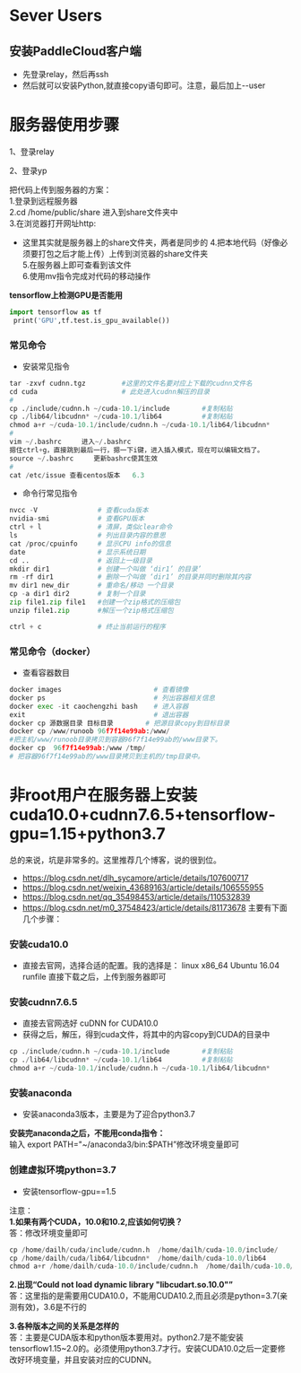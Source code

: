 # Sever Users

## 安装PaddleCloud客户端
- 先登录relay，然后再ssh
- 然后就可以安装Python,就直接copy语句即可。注意，最后加上--user

# 服务器使用步骤

1、登录relay

2、登录yp

把代码上传到服务器的方案：  
1.登录到远程服务器  
2.cd /home/public/share 进入到share文件夹中  
3.在浏览器打开网址http:
- 这里其实就是服务器上的share文件夹，两者是同步的
4.把本地代码（好像必须要打包之后才能上传）上传到浏览器的share文件夹  
5.在服务器上即可查看到该文件  
6.使用mv指令完成对代码的移动操作  

**tensorflow上检测GPU是否能用**

```python
import tensorflow as tf
 print('GPU',tf.test.is_gpu_available())
```

### 常见命令
- 安装常见指令
```python
tar -zxvf cudnn.tgz			#这里的文件名要对应上下载的cudnn文件名  
cd cuda 					# 此处进入cudnn解压的目录
#
cp ./include/cudnn.h ~/cuda-10.1/include		#复制粘贴  
cp ./lib64/libcudnn* ~/cuda-10.1/lib64			#复制粘贴
chmod a+r ~/cuda-10.1/include/cudnn.h ~/cuda-10.1/lib64/libcudnn*
#
vim ~/.bashrc     进入~/.bashrc  
摁住ctrl+g，直接跳到最后一行，摁一下i键，进入插入模式，现在可以编辑文档了。
source ~/.bashrc     更新bashrc使其生效
#
cat /etc/issue 查看centos版本	6.3
```
- 命令行常见指令
```python
nvcc -V               # 查看cuda版本
nvidia-smi            # 查看GPU版本
ctrl + l              # 清屏，类似clear命令
ls                    # 列出目录内容的意思
cat /proc/cpuinfo     # 显示CPU info的信息
date                  # 显示系统日期
cd ..                 # 返回上一级目录
mkdir dir1            # 创建一个叫做 ‘dir1’ 的目录’
rm -rf dir1           # 删除一个叫做 ‘dir1’ 的目录并同时删除其内容
mv dir1 new_dir       # 重命名/移动 一个目录
cp -a dir1 dir2       # 复制一个目录
zip file1.zip file1   #创建一个zip格式的压缩包
unzip file1.zip       #解压一个zip格式压缩包

ctrl + c              # 终止当前运行的程序

```


### 常见命令（docker）
- 查看容器数目
```python
docker images                       # 查看镜像
docker ps                           # 列出容器相关信息
docker exec -it caochengzhi bash    # 进入容器
exit                                # 退出容器
docker cp 源数据目录 目标目录        # 把源目录copy到目标目录
docker cp /www/runoob 96f7f14e99ab:/www/
#把主机/www/runoob目录拷贝到容器96f7f14e99ab的/www目录下。
docker cp  96f7f14e99ab:/www /tmp/
# 把容器96f7f14e99ab的/www目录拷贝到主机的/tmp目录中。
```

# 非root用户在服务器上安装cuda10.0+cudnn7.6.5+tensorflow-gpu=1.15+python3.7
总的来说，坑是非常多的。这里推荐几个博客，说的很到位。
- https://blog.csdn.net/dlh_sycamore/article/details/107600717
- https://blog.csdn.net/weixin_43689163/article/details/106555955
- https://blog.csdn.net/qq_35498453/article/details/110532839
- https://blog.csdn.net/m0_37548423/article/details/81173678
主要有下面几个步骤：
### 安装cuda10.0
- 直接去官网，选择合适的配置。我的选择是：
linux x86_64 Ubuntu  16.04  runfile
直接下载之后，上传到服务器即可

### 安装cudnn7.6.5
- 直接去官网选好 cuDNN for CUDA10.0
- 获得之后，解压，得到cuda文件，将其中的内容copy到CUDA的目录中
```python
cp ./include/cudnn.h ~/cuda-10.1/include		#复制粘贴
cp ./lib64/libcudnn* ~/cuda-10.1/lib64			#复制粘贴
chmod a+r ~/cuda-10.1/include/cudnn.h ~/cuda-10.1/lib64/libcudnn*
```
### 安装anaconda
- 安装anaconda3版本，主要是为了迎合python3.7   

**安装完anaconda之后，不能用conda指令：**  
输入 export PATH="~/anaconda3/bin:$PATH”修改环境变量即可  
### 创建虚拟环境python=3.7
- 安装tensorflow-gpu==1.5

注意：  
**1.如果有两个CUDA，10.0和10.2,应该如何切换？**  
答：修改环境变量即可
```python
cp /home/dailh/cuda/include/cudnn.h  /home/dailh/cuda-10.0/include/  
cp /home/dailh/cuda/lib64/libcudnn*  /home/dailh/cuda-10.0/lib64
chmod a+r /home/dailh/cuda-10.0/include/cudnn.h  /home/dailh/cuda-10.0/lib64/libcudnn*
```
**2.出现“Could not load dynamic library "libcudart.so.10.0"”**  
答：这里指的是需要用CUDA10.0，不能用CUDA10.2,而且必须是python=3.7(亲测有效)，3.6是不行的

**3.各种版本之间的关系是怎样的**  
答：主要是CUDA版本和python版本要用对。python2.7是不能安装tensorflow1.15~2.0的。必须使用python3.7才行。安装CUDA10.0之后一定要修改好环境变量，并且安装对应的CUDNN。

